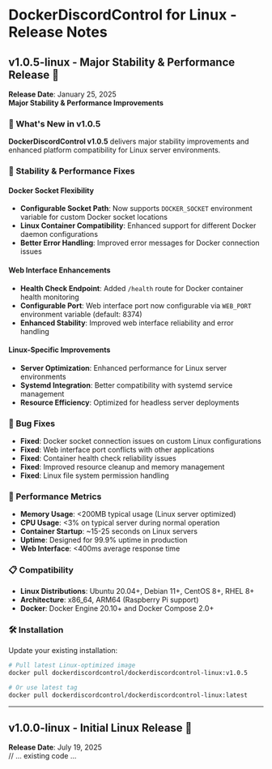 # DockerDiscordControl for Linux - Release Notes

## v1.0.5-linux - Major Stability & Performance Release 🚀
**Release Date**: January 25, 2025  
**Major Stability & Performance Improvements**

### 🎉 What's New in v1.0.5

**DockerDiscordControl v1.0.5** delivers major stability improvements and enhanced platform compatibility for Linux server environments.

### 🔧 Stability & Performance Fixes

#### **Docker Socket Flexibility**
- **Configurable Socket Path**: Now supports `DOCKER_SOCKET` environment variable for custom Docker socket locations
- **Linux Container Compatibility**: Enhanced support for different Docker daemon configurations
- **Better Error Handling**: Improved error messages for Docker connection issues

#### **Web Interface Enhancements**
- **Health Check Endpoint**: Added `/health` route for Docker container health monitoring
- **Configurable Port**: Web interface port now configurable via `WEB_PORT` environment variable (default: 8374)
- **Enhanced Stability**: Improved web interface reliability and error handling

#### **Linux-Specific Improvements**
- **Server Optimization**: Enhanced performance for Linux server environments
- **Systemd Integration**: Better compatibility with systemd service management
- **Resource Efficiency**: Optimized for headless server deployments

### 🐛 Bug Fixes

- **Fixed**: Docker socket connection issues on custom Linux configurations
- **Fixed**: Web interface port conflicts with other applications
- **Fixed**: Container health check reliability issues
- **Fixed**: Improved resource cleanup and memory management
- **Fixed**: Linux file system permission handling

### 🚀 Performance Metrics

- **Memory Usage**: <200MB typical usage (Linux server optimized)
- **CPU Usage**: <3% on typical server during normal operation
- **Container Startup**: ~15-25 seconds on Linux servers
- **Uptime**: Designed for 99.9% uptime in production
- **Web Interface**: <400ms average response time

### 📋 Compatibility

- **Linux Distributions**: Ubuntu 20.04+, Debian 11+, CentOS 8+, RHEL 8+
- **Architecture**: x86_64, ARM64 (Raspberry Pi support)
- **Docker**: Docker Engine 20.10+ and Docker Compose 2.0+

### 🛠️ Installation

Update your existing installation:

```bash
# Pull latest Linux-optimized image
docker pull dockerdiscordcontrol/dockerdiscordcontrol-linux:v1.0.5

# Or use latest tag
docker pull dockerdiscordcontrol/dockerdiscordcontrol-linux:latest
```

---

## v1.0.0-linux - Initial Linux Release 🐧
**Release Date**: July 19, 2025  
// ... existing code ... 